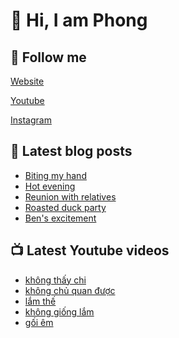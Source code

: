 # 👋 Hi, I am Phong

## 🔗 Follow me

[Website](https://phongever.xyz "Website")

[Youtube](https://www.youtube.com/@phongever "Youtube")

[Instagram](https://www.instagram.com/phongever "Instagram")

## 📝 Latest blog posts

<!-- BLOG-POST-LIST:START -->
- [Biting my hand](https://phongever.xyz/blog/biting-my-hand/)
- [Hot evening](https://phongever.xyz/blog/hot-evening/)
- [Reunion with relatives](https://phongever.xyz/blog/reunion-with-relatives/)
- [Roasted duck party](https://phongever.xyz/blog/roasted-duck-party/)
- [Ben&#39;s excitement](https://phongever.xyz/blog/bens-excitement/)
<!-- BLOG-POST-LIST:END -->

## 📺 Latest Youtube videos

<!-- YOUTUBE-VIDEO-LIST:START -->
- [không thấy chi](https://www.youtube.com/shorts/zaLizDzufSE)
- [không chủ quan được](https://www.youtube.com/shorts/DKNRcUMG_LU)
- [lắm thế](https://www.youtube.com/shorts/ZDdHgXXTvP8)
- [không giống lắm](https://www.youtube.com/shorts/yRzJOR_pLWM)
- [gối êm](https://www.youtube.com/shorts/creMh2jDcyQ)
<!-- YOUTUBE-VIDEO-LIST:END -->
